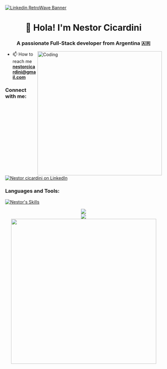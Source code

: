
[![Linkedin RetroWave Banner](https://github.com/Nestor162/Nestor162/assets/113930607/959ad232-141b-4ab2-bdef-cfe43245b753)](https://www.linkedin.com/in/nestor-cicardini-fullstack-developer/)

<h1 align="center">👋 Hola! I'm Nestor Cicardini</h1>
<h3 align="center">A passionate Full-Stack developer from Argentina 🇦🇷</h3>

<img align="right" alt="Coding" width="400" src="https://i.pinimg.com/originals/29/12/98/29129842108c46684a26c427741db074.gif"/>


- 📫 How to reach me **nestorcicardini@gmail.com**

<h3 align="left">Connect with me:</h3>
<p align="left">
<a href="https://www.linkedin.com/in/nestor-cicardini-fullstack-developer/" target="blank"> <img src="https://skillicons.dev/icons?i=linkedin" alt="Nestor cicardini on LinkedIn" /></a>
</p>
<p align="left">
</p>

<h3 align="left">Languages and Tools:</h3>

[![Nestor's Skills](https://skillicons.dev/icons?i=js,html,css,tailwind,bootstrap,sass,react,redux,nextjs,vercel,vite,java,kotlin,spring,maven,mysql,postgres,postman,git,androidstudio,vscode,eclipse,idea,ps&perline=6)](https://nestor-cicardini.vercel.app/#skills)

<div style="display: flex; flex-direction: column; align-items: center;">
<a href="https://nestor-cicardini.vercel.app/#projects">
  <img src="https://github-readme-stats.vercel.app/api?username=nestor162&show_icons=true&theme=jolly" />
</a>
<a href="https://nestor-cicardini.vercel.app/#projects">
  <img src="https://github-readme-stats.vercel.app/api/top-langs/?username=nestor162&layout=compact&theme=jolly" />
</a>
<a href="https://nestor-cicardini.vercel.app/#projects">
  <img width="467" src="https://streak-stats.demolab.com?user=nestor162&theme=jolly" />
</a>
</div>

